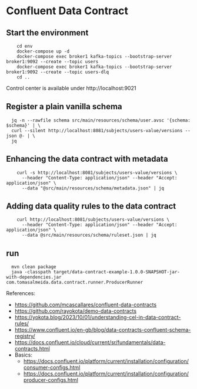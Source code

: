 # Confluent Data Contract

## Start the environment

```shell
    cd env
    docker-compose up -d
    docker-compose exec broker1 kafka-topics --bootstrap-server broker1:9092 --create --topic users 
    docker-compose exec broker1 kafka-topics --bootstrap-server broker1:9092 --create --topic users-dlq
    cd ..
```

Control center is available under http://localhost:9021

## Register a plain vanilla schema

```shell
  jq -n --rawfile schema src/main/resources/schema/user.avsc '{schema: $schema}' | \
  curl --silent http://localhost:8081/subjects/users-value/versions --json @- | \
  jq
```

## Enhancing the data contract with metadata

```shell
    curl -s http://localhost:8081/subjects/users-value/versions \
      --header "Content-Type: application/json" --header "Accept: application/json" \
      --data "@src/main/resources/schema/metadata.json" | jq
```

## Adding data quality rules to the data contract

```shell
    curl http://localhost:8081/subjects/users-value/versions \
      --header "Content-Type: application/json" --header "Accept: application/json" \
      --data @src/main/resources/schema/ruleset.json | jq
```

## run

```shell
  mvn clean package
  java -classpath target/data-contract-example-1.0.0-SNAPSHOT-jar-with-dependencies.jar com.tomasalmeida.data.contract.runner.ProducerRunner
```


References:
- https://github.com/mcascallares/confluent-data-contracts
- https://github.com/rayokota/demo-data-contracts
- https://yokota.blog/2023/10/01/understanding-cel-in-data-contract-rules/
- https://www.confluent.io/en-gb/blog/data-contracts-confluent-schema-registry/
- https://docs.confluent.io/cloud/current/sr/fundamentals/data-contracts.html
- Basics:
  - https://docs.confluent.io/platform/current/installation/configuration/consumer-configs.html
  - https://docs.confluent.io/platform/current/installation/configuration/producer-configs.html